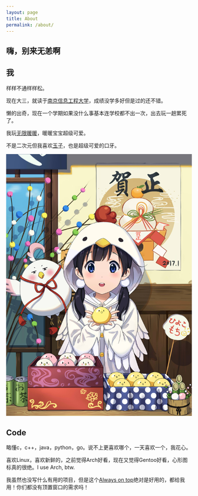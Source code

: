 ```yaml
---
layout: page
title: About
permalink: /about/
---
```


## 嗨，别来无恙啊

## 我

样样不通样样松。

现在大三，就读于[南京信息工程大学](https://www.nuist.edu.cn)，成绩没学多好但是过的还不错。

懒的出奇，现在一个学期如果没什么事基本连学校都不出一次，出去玩一趟累死了。

我玩[无限暖暖](https://infinitynikki.nuanpaper.com/home)，暖暖宝宝超级可爱。

不是二次元但我喜欢[玉子](https://zh.wikipedia.org/wiki/玉子市場)，也是超级可爱的口牙。

![玉子](/assets/images/TamakoMaketto.JPG)

## Code

略懂c，c++，java，python，go。说不上更喜欢哪个，一天喜欢一个，我花心。

喜欢Linux，喜欢新鲜的，之前觉得Arch好看，现在又觉得Gentoo好看，心形图标真的很绝。I use Arch, btw.

我虽然也没写什么有用的项目，但是这个[Always on top](https://github.com/LazyFu/AlwaysOnTop)绝对是好用的，都给我用！你们都没有顶置窗口的需求吗！
